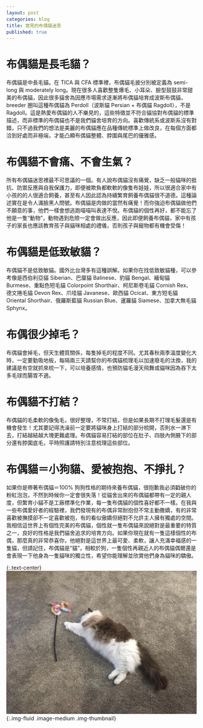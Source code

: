 ```yaml
---
layout: post
categories: blog
title: 常見的布偶貓迷思
published: true
---
```


# 布偶貓是長毛貓？

布偶貓是中長毛貓。在 TICA 與 CFA 標準裡，布偶貓毛披分別被定義為 semi-long 與 moderately long。現在很多人喜歡整隻爆毛、小耳朵、臉型鼓鼓非常甜美的布偶貓，因此很多貓舍為因應市場需求逐漸將布偶貓培育成波斯布偶貓，breeder 圈叫這種布偶貓為 Perdoll（波斯貓 Persian + 布偶貓 Ragdoll），不是 Ragdoll。這是熱愛布偶貓的人不樂見的，這些特徵並不符合貓協對布偶貓的標準描述，而非標準的布偶貓也不是我們貓舍培育的方向。喜歡傳統系或波斯系沒有對錯，只不過我們的想法是美麗的布偶貓應在品種傳統標準上做改良，在每個方面都洽到好處而非極端，才能凸顯布偶貓整體、脖圍與尾巴的優雅感。

# 布偶貓不會痛、不會生氣？

所有布偶貓迷思裡最不可思議的一個。有人說布偶貓沒有痛覺，缺乏一般貓咪的抵抗、防禦反應與自我保護力，即便被欺負都軟軟的像隻布娃娃，所以很適合家中有小孩的的人很適合飼養，甚至有人因此認為持續繁育飼養布偶貓很不道德。這種論述實在是令人滿臉黑人問號。布偶貓是肉做的當然有痛覺！而你強迫布偶貓做他們不願意的事，他們一樣會想逃跑喵喵叫表達不悅。布偶貓的個性再好，都不能忘了他是一隻“動物”，動物遇到危險一定會做出反應，因此即便飼養布偶貓，家中有孩子的家長也應該教育孩子與貓咪相處的禮儀，否則孩子與寵物都有機會受傷！

# 布偶貓是低致敏貓？

布偶貓不是低致敏貓。國外比台灣多有這種誤解。如果你在找低致敏貓種，可以參考像是西伯利亞貓 Siberian、巴厘貓 Balinese、豹貓 Bengal、緬甸貓 Burmese、重點色短毛貓 Colorpoint Shorthair、柯尼斯卷毛貓 Cornish Rex、德文捲毛貓 Devon Rex、爪哇貓 Javanese、歐西貓 Ocicat、東方短毛貓 Oriental Shorthair、俄羅斯藍貓 Russian Blue、暹羅貓 Siamese、加拿大無毛貓 Sphynx。

# 布偶很少掉毛？

布偶貓會掉毛，但天生體質關係，每隻掉毛的程度不同。尤其春秋兩季溫度變化大時，一定要勤吸地板，每隔兩三天請幫你的布偶貓梳理毛以加速廢毛的汰換，我的建議是有空就抓來梳一下，可以培養感情，也預防貓毛漫天飛舞或貓咪因為吞下太多毛球而腸胃不適。

# 布偶貓不打結？

布偶貓的毛柔軟的像兔毛，很好整理，不常打結，但是如果長期不打理毛髮還是有機會發生！尤其要記得洗澡前一定要將貓咪身上打結的部分梳開，否則水一淋下去，打結越結越大塊更難處理。布偶貓容易打結的部位在肚子、四肢內側腋下的部分還有脖圍底毛，平時照護請特別注意梳理這些部位。

# 布偶貓＝小狗貓、愛被抱抱、不掙扎？

如果你是帶著布偶貓＝100% 狗狗性格的期待來養布偶貓，很抱歉我必須戳破你的粉紅泡泡，不然到時候你一定會很失落！從貓舍出來的布偶貓都帶有一定的親人度，但繁育小貓不是工廠標準化作業，每一隻布偶貓的個性喜好都不一樣。在我與一些布偶愛好者的經驗裡，我們發現有的布偶非常耐抱但不常主動撒嬌，有的非常喜歡被撫摸卻不一定喜歡被抱，有的看似傲嬌但絕對不允許主人擁有獨處的空間。我相信這世界上有個性完美的布偶貓，個性就一隻布偶貓來說絕對是最重要的特質之一，良好的性格是我們貓舍追求的培育方向。如果你現在就有一隻這樣個性的布偶，那麼真的非常恭喜你，他絕對是這世界上最可愛、柔軟，讓人充滿幸福感的一隻貓，但請記住，布偶貓是“貓”，相較於狗，一隻個性再親近人的布偶貓偶爾還是會表現一下他身為一隻貓咪的獨立性，希望你能理解並欣賞他們身為貓咪的驕傲。

{:.text-center}
![the-myths-about-ragdoll-cats](/assets/img/the-myths-about-ragdoll-cats.jpg){:.img-fluid .image-medium .img-thumbnail}
